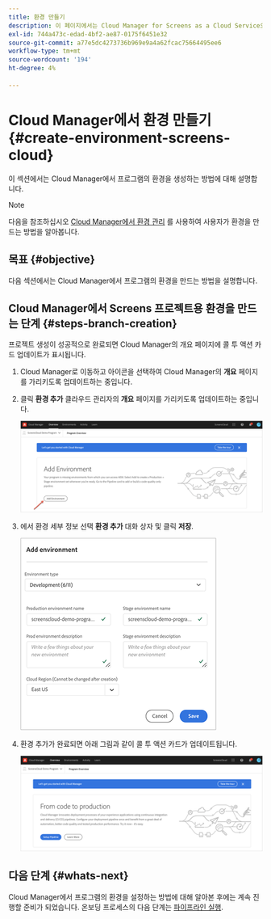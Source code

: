 ```yaml
---
title: 환경 만들기
description: 이 페이지에서는 Cloud Manager for Screens as a Cloud Service으로 환경을 만드는 방법에 대해 설명합니다.
exl-id: 744a473c-edad-4bf2-ae87-0175f6451e32
source-git-commit: a77e5dc4273736b969e9a4a62fcac75664495ee6
workflow-type: tm+mt
source-wordcount: '194'
ht-degree: 4%

---
```


# Cloud Manager에서 환경 만들기 {#create-environment-screens-cloud}

이 섹션에서는 Cloud Manager에서 프로그램의 환경을 생성하는 방법에 대해 설명합니다.

>[!NOTE]
>다음을 참조하십시오 [Cloud Manager에서 환경 관리](https://experienceleague.adobe.com/docs/experience-manager-cloud-service/content/implementing/using-cloud-manager/manage-environments.html) 를 사용하여 사용자가 환경을 만드는 방법을 알아봅니다.

## 목표 {#objective}

다음 섹션에서는 Cloud Manager에서 프로그램의 환경을 만드는 방법을 설명합니다.

## Cloud Manager에서 Screens 프로젝트용 환경을 만드는 단계 {#steps-branch-creation}

프로젝트 생성이 성공적으로 완료되면 Cloud Manager의 개요 페이지에 콜 투 액션 카드 업데이트가 표시됩니다.

1. Cloud Manager로 이동하고 아이콘을 선택하여 Cloud Manager의 **개요** 페이지를 가리키도록 업데이트하는 중입니다.

1. 클릭 **환경 추가** 클라우드 관리자의 **개요** 페이지를 가리키도록 업데이트하는 중입니다.

   ![이미지](/help/screens-cloud/assets/onboarding/add-environ1.png)

1. 에서 환경 세부 정보 선택 **환경 추가** 대화 상자 및 클릭 **저장**.

   ![이미지](/help/screens-cloud/assets/onboarding/add-environ2.png)

1. 환경 추가가 완료되면 아래 그림과 같이 콜 투 액션 카드가 업데이트됩니다.

   ![이미지](/help/screens-cloud/assets/onboarding/add-environ3a.png)

## 다음 단계 {#whats-next}

Cloud Manager에서 프로그램의 환경을 설정하는 방법에 대해 알아본 후에는 계속 진행할 준비가 되었습니다. 온보딩 프로세스의 다음 단계는 [파이프라인 실행](/help/screens-cloud/onboarding-screens-cloud/running-a-pipeline.md).
